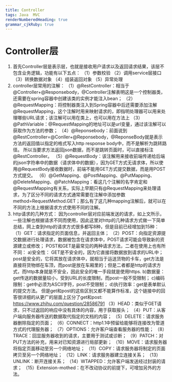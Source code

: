 ```yaml
---
title: Controller
tags: Java  MVC
renderNumberedHeading: true
grammar_cjkRuby: true
---
```



# Controller层
1. 首先Controller层是表示层，也就是接收用户请求以及返回请求结果，该层不包含业务逻辑，功能有以下五点：
   （1）参数校验
   （2）调用service层接口
   （3）转换数据对象
   （4）组装返回对象
   （5）异常处理
2. controller层常用的注解：
   （1）@RestController：相当于@Controller+@Responsebody，@Controller注解表明这是一个控制器类，还需要在spring容器中创建该类的实例才能注入bean；
   （2）@RequestMapping：将控制器类注入到Spring容器中后还需要添加注解@RequestMapping，这个注解时用来映射请求的，即指明处理器可以用来处理哪些URL请求；该注解可以用在类上，也可以用在方法上
   （3）@PathVariable：@RequestMapping的地址可以是url变量，通过该注解可以获取作为方法的参数；
   （4）@Reponsebody：前面说到@RestController=@Conller+@Reponsebody，@ReponseBody就是表示方法的返回值以指定的格式写入http response body中，而不是解析为跳转路径。
   所以当要求方法返回json数据，而不是跳转页面时，可以直接标注@RestController。
   （5）@RequestBody：该注解用来接收前端传递给后端的json字符串中的数据（请求体中的数据），因为GET方式无请求体，所以使用@RequestBody接收数据时，前端不能用GET方式提交数据，而是用POST方式提交。
   （6）@GetMapping、@PostMapping、@PutMapping、@DeleteMapping、@PatchMapping：看这几个注解的名字肯定和@RequestMapping有关系，实际上早期只有@RequestMapping来处理请求，为了区分不同的请求方式通常需要在注解中添加参数method=RequestMethod.GET；那么有了这几种mapping注解后，就可以在不同的方法上根据请求方式使用不同的注解。
3. http请求的几种方式：
   因为controller层对应前端发送的请求，如上文所示，一些注解也根据请求不同而使用，因此这里对http的几种请求方式做一下简单总结，网上查到http的请求方式很多都写8种，但是目前已经增加到15种：
   （1）GET：请求指定的页面信息，并返回主体；
   （2）POST：向指定资源提交数据进行处理请求，数据被包含在请求体中，POST请求可能会导致新的资源建立或修改；
   POST和GET是最常见的两种请求方法，二者在使用上也有所不同：
   a)安全性： GET是不安全的，因为它直接将数据放到请求的URL中；post是安全的，它将其放在请求体中，就相当于运送货物的卡车，get方法是直接将货物绑在车顶，而post是放在车厢里的；但是二者都是http的请求方式，而http本身就是不安全，因此安全的唯一手段就是使用https.
   b)数据量：get传送的数据量较小，受到URL的长度限制，而post一般不受限制；
   c)编码限制：get中必须为ASCII字符，post不受限制；
   d)执行效率：get是表单默认的提交方法。
   但是get和post的这些区别又都不能算作标准，这个链接中的回答很详细的从更广的层面上区分了get和post: https://www.zhihu.com/question/28586791
   （3）HEAD：类似于GET请求，只不过返回的响应中没有具体的内容，用于获取报头；
   （4）PUT：从客户端向服务器传送的数据取代指定的文档的内容；
   （5）DELETE：请求服务器删除指定的页面；
   （6）CONNECT：http1.1中预留给能够将连接改为管道方式的代理服务器；
   （7）OPTIONS：允许客户端查看服务器的性能；
   （8）TRACE：回显服务器收到的请求，主要用于测试或诊断；
   （9）PATCH：对PUT方法的补充，用来对已知资源进行局部更新；
   （10）MOVE：请求服务器将指定页面移动至另一个网络地址；
   （11）COPY：请求服务器将制定的页面拷贝至另一个网络地址；
   （12）LINK：请求服务器建立连接关系；
   （13）UNLINK：断开连接关系；
   （14）WTAPPED：允许客户端发送经过封装的请求；
   （15）Extension-mothed：在不改动协议的前提下，可增加另外的方法。